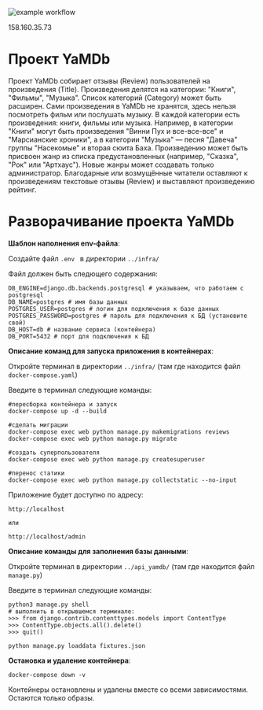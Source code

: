 ![example workflow](https://github.com/donattion/yamdb_final/actions/workflows/yamdb_workflow.yml/badge.svg)

158.160.35.73

# Проект YaMDb

Проект YaMDb собирает отзывы (Review) пользователей на произведения (Title). Произведения делятся на категории: "Книги", "Фильмы", "Музыка". Список категорий (Category) может быть расширен.
Сами произведения в YaMDb не хранятся, здесь нельзя посмотреть фильм или послушать музыку.
В каждой категории есть произведения: книги, фильмы или музыка. Например, в категории "Книги" могут быть произведения "Винни Пух и все-все-все" и "Марсианские хроники", а в категории "Музыка" — песня "Давеча" группы "Насекомые" и вторая сюита Баха. Произведению может быть присвоен жанр из списка предустановленных (например, "Сказка", "Рок" или "Артхаус"). Новые жанры может создавать только администратор.
Благодарные или возмущённые читатели оставляют к произведениям текстовые отзывы (Review) и выставляют произведению рейтинг.

# Разворачивание проекта YaMDb

**Шаблон наполнения env-файла**:


Создайте файл  ```.env ``` в директории  ```../infra/ ```

Файл должен быть следющего содержания:

```
DB_ENGINE=django.db.backends.postgresql # указываем, что работаем с postgresql
DB_NAME=postgres # имя базы данных
POSTGRES_USER=postgres # логин для подключения к базе данных
POSTGRES_PASSWORD=postgres # пароль для подключения к БД (установите свой)
DB_HOST=db # название сервиса (контейнера)
DB_PORT=5432 # порт для подключения к БД
```

**Описание команд для запуска приложения в контейнерах**:


Откройте терминал в директории ```../infra/``` (там где находится файл ```docker-compose.yaml```)

Введите в терминал следующие команды:

```
#пересборка контейнера и запуск
docker-compose up -d --build
```

```
#сделать миграции
docker-compose exec web python manage.py makemigrations reviews
docker-compose exec web python manage.py migrate
```

```
#создать суперпользователя
docker-compose exec web python manage.py createsuperuser
```

```
#перенос статики
docker-compose exec web python manage.py collectstatic --no-input
```

Приложение будет доступно по адресу:

```
http://localhost

или

http://localhost/admin
```

**Описание команды для заполнения базы данными**:


Откройте терминал в директории ```../api_yamdb/``` (там где находится файл ```manage.py```)

Введите в терминал следующие команды:

```
python3 manage.py shell
# выполнить в открывшемся терминале:
>>> from django.contrib.contenttypes.models import ContentType
>>> ContentType.objects.all().delete()
>>> quit()
```

```
python manage.py loaddata fixtures.json
```

**Остановка и удаление контейнера**:

```
docker-compose down -v
```

Контейнеры остановлены и удалены вместе со всеми зависимостями. Остаются только образы.
